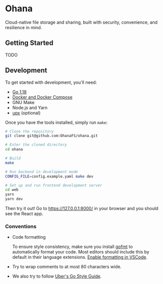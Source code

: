 # Ohana

Cloud-native file storage and sharing, built with security, convenience, and
resilience in mind.

## Getting Started

TODO

## Development

To get started with development, you'll need:

- [Go 1.18](https://go.dev/)
- [Docker and Docker Compose](https://www.docker.com/)
- GNU Make
- Node.js and Yarn
- [upx](https://github.com/upx/upx) (optional)

Once you have the tools installed, simply run `make`:

```bash
# Clone the repository
git clone git@github.com:OhanaFS/ohana.git

# Enter the cloned directory
cd ohana

# Build
make

# Run backend in development mode
CONFIG_FILE=config.example.yaml make dev

# Set up and run frontend development server
cd web
yarn
yarn dev
```

Then try it out! Go to https://127.0.0.1:8000/ in your browser and you should
see the React app.

### Conventions

- Code formatting

  To ensure style consistency, make sure you install
  [gofmt](https://pkg.go.dev/cmd/gofmt) to automatically format your code. Most
  editors should include this by default in their language extensions.
  [Enable formatting in VSCode](https://code.visualstudio.com/docs/languages/go#_formatting).

- Try to wrap comments to at most 80 characters wide.
- We also try to follow
  [Uber's Go Style Guide](https://github.com/uber-go/guide/blob/master/style.md).
